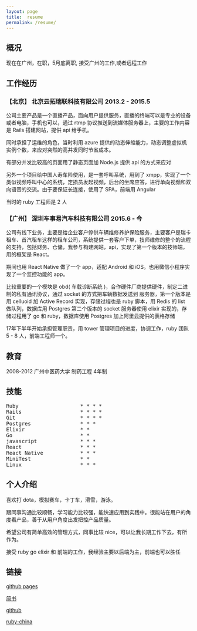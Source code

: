 ```yaml
---
layout: page
title:  resume
permalink: /resume/
---
```


## 概况
现在在广州，在职，5月底离职, 接受广州的工作,或者远程工作

## 工作经历
###  【北京】 北京云拓瑞联科技有限公司 2013.2 - 2015.5
公司主要产品是一个直播产品，面向用户提供服务，直播的终端可以是专业的设备或者电脑，手机也可以，通过 rtmp 协议推送到流媒体服务器上，主要的工作内容是 <span class="tutu">Rails</span> 搭建网站，提供 api 给手机。

同时承担了运维的角色，当时利用 azure 提供的动态伸缩能力，动态调整虚拟机实例个数，来应对突然的高并发同时节省成本。

有部分并发比较高的页面用了静态页面加 <span class="tutu">Node.js</span> 提供 api 的方式来应对

另外一个项目给中国人寿车险使用，是一套呼叫系统，用到了 <span class="tutu">xmpp</span>，实现了一个类似视频呼叫中心的系统，定损员发起视频，后台的坐席应答，进行单向视频和双向语音的交流。由于要保证长连接，使用了 SPA，前端用 <span class="tutu">Angular</span>

当时的 ruby 工程师是 2 人
###  【广州】 深圳车事易汽车科技有限公司 2015.6 - 今
公司有线下业务，主要是给企业客户停供车辆维修养护保险服务，主要客户是瑞卡租车、首汽租车这样的租车公司，系统提供一套客户下单，技师维修的整个的流程的支持，包括财务、仓储，我参与构建网站，api，实现了第一个版本的技师端，用的框架是 <span class="tutu">React</span>。

期间也用 <span class="tutu">React Native</span> 做了一个 app，适配 Android 和 iOS。也用微信<span class="tutu">小程序</span>实现了一个监控功能的 app。

比较重要的一个模块是 obd( 车载诊断系统 )，合作硬件厂商提供硬件，制定二进制的私有通讯协议，通过 socket 的方式把车辆数据发送到 服务器，第一个版本是用 celluoid 加 Active Record 实现，存储过程也是 ruby 脚本，用 <span class="tutu">Redis</span> 的 list 做队列，数据库用 Postgres 第二个版本的 socket 服务器使用 <span class="tutu">elixir</span> 实现的，存储过程用了 <span class="tutu">go</span> 和 ruby，数据库使用 <span class="tutu">Postgres</span> 加上阿里云提供的<span class="tutu">表格存储</span>

17年下半年开始承担管理职责，用 tower 管理项目的进度，协调工作，ruby 团队 5 - 8 人，前端工程师一个。


## 教育
2008-2012 广州中医药大学  制药工程 4年制


## 技能
<pre>
Ruby                    * * * * 
Rails                   * * * *
Git                     * * * *
Postgres                * * *
Elixir                  * *
Go                      * *
javascript              * * *
React                   * * *
React Native            * * *
MiniTest                * * 
Linux                   * * *
</pre>


## 个人介绍
喜欢打 dota，模拟赛车，卡丁车，滑雪，游泳。

跟同事沟通比较顺畅，学习能力比较强，能快速应用到实践中。很能站在用户的角度看产品，善于从用户角度出发把控产品质量。

希望公司有简单高效的管理方式，同事比较 nice，可以让我长期工作下去，有所作为。

接受 ruby go elixir 和 前端的工作，我经验主要以后端为主，前端也可以胜任

## 链接

[github pages](https://guyanbiao.github.io)

[简书 ](https://www.jianshu.com/u/635469050a0c)

[github](https://github.com/guyanbiao)

[ruby-china](https://ruby-china.org/guyanbiao)
